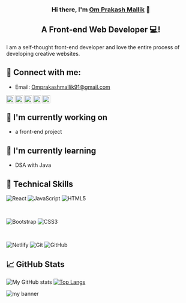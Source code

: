 
<h3 align="center">
  Hi there, I'm <a href="https://opmportfolio.netlify.app/" target="_blank" rel="noreferrer">Om Prakash Mallik</a> 👋
</h3>

<h2 align="center">
A Front-end Web Developer 💻!
</h2> 

I am a self-thought front-end developer and love the entire process of developing creative websites.

## 🤝 Connect with me:

- Email: Omprakashmallik91@gmail.com

<a href="https://www.linkedin.com/in/om-prakash-mallik-774187217/"><img align="left" src="https://raw.githubusercontent.com/yushi1007/yushi1007/main/images/linkedin.svg" alt="Yu Shi | LinkedIn" width="21px"/></a>

<a href="https://instagram.com/mallik_75"><img align="left" src="https://raw.githubusercontent.com/yushi1007/yushi1007/main/images/instagram.svg" alt="Yu Shi | Instagram" width="21px"/></a>

<a href="https://leetcode.com/OmPrakashMallik/"><img align="left" src="https://leetcode.com/static/images/LeetCode_logo_rvs.png" alt="Yu Shi | Leetcode" width="21px"/></a>

<a href="https://auth.geeksforgeeks.org/user/omprakashmallik91/practice"><img align="left" src="https://encrypted-tbn0.gstatic.com/images?q=tbn:ANd9GcQqvFVpivQkBMns3rV68nBe2xMaJaD9pStMOfdtBDRkEYH-Sy3Nns__vsVt-nM1c5KxiuM&usqp=CAU" alt="Yu Shi | GFG" width="21px"/></a>

<a href="https://www.facebook.com/profile.php?id=100010378098581"><img align="left" src="https://upload.wikimedia.org/wikipedia/commons/thumb/1/16/Facebook-icon-1.png/768px-Facebook-icon-1.png" alt="Yu Shi | FB" width="21px"/></a>


</br>


## 🔭 I'm currently working on

- a front-end project

## 🌱 I'm currently learning

- DSA with Java

## 💼 Technical Skills

![React](https://img.shields.io/badge/react-%2320232a.svg?style=for-the-badge&logo=react&logoColor=%2361DAFB)
![JavaScript](https://img.shields.io/badge/javascript-%23323330.svg?style=for-the-badge&logo=javascript&logoColor=%23F7DF1E)
![HTML5](https://img.shields.io/badge/html5-%23E34F26.svg?style=for-the-badge&logo=html5&logoColor=white)

</br>

![Bootstrap](https://img.shields.io/badge/bootstrap-%23563D7C.svg?style=for-the-badge&logo=bootstrap&logoColor=white)
![CSS3](https://img.shields.io/badge/css3-%231572B6.svg?style=for-the-badge&logo=css3&logoColor=white)

</br>

![Netlify](https://img.shields.io/badge/netlify-%23000000.svg?style=for-the-badge&logo=netlify&logoColor=#00C7B7)
![Git](https://img.shields.io/badge/git-%23F05033.svg?style=for-the-badge&logo=git&logoColor=white)
![GitHub](https://img.shields.io/badge/github-%23121011.svg?style=for-the-badge&logo=github&logoColor=white)


## 📈 GitHub Stats 

![My GitHub stats](https://github-readme-stats.vercel.app/api?username=OmPrakashMallik&theme=transparent)
[![Top Langs](https://github-readme-stats.vercel.app/api/top-langs/?username=OmPrakashMallik&layout=donut)](https://github.com/OmPrakashMallik)



<img align="center" src="https://cdn4.geckoandfly.com/wp-content/uploads/2013/11/234864.jpg" alt="my banner">
